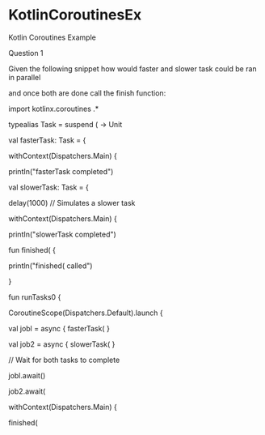# KotlinCoroutinesEx
Kotlin Coroutines Example

Question 1


Given the following snippet how would faster and slower task could be ran in parallel

and once both are done call the finish function:


import kotlinx.coroutines .*

typealias Task = suspend ( -> Unit

val fasterTask: Task = {

withContext(Dispatchers.Main) {

printIn("fasterTask completed")

val slowerTask: Task = {

delay(1000) // Simulates a slower task

withContext(Dispatchers.Main) {

printIn("slowerTask completed")

fun finished( {

println("finished( called")

}


fun runTasks0 {

CoroutineScope(Dispatchers.Default).launch {

val jobl = async { fasterTask( }

val job2 = async { slowerTask( }


// Wait for both tasks to complete

jobl.await()

job2.await(



withContext(Dispatchers.Main) {

finished(
